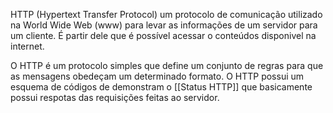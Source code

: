 HTTP (Hypertext Transfer Protocol) um protocolo de comunicação utilizado na World Wide Web (www) para levar as informações de um servidor para um cliente. É partir dele que é possível acessar o conteúdos disponivel na internet.

O HTTP é um protocolo simples que define um conjunto de regras para que as mensagens obedeçam um determinado formato. O HTTP possui um esquema de códigos de demonstram o [[Status HTTP]] que basicamente possui respotas das requisições feitas ao servidor.